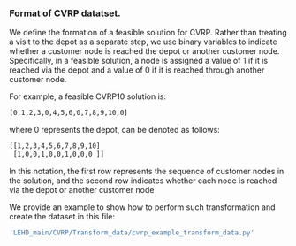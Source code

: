 ### Format of CVRP datatset.
We define the formation of a feasible solution for CVRP. 
Rather than treating a visit to the depot as a separate step, 
we use binary variables to indicate whether a customer node is reached 
the depot or another customer node. 
Specifically, in a feasible solution, a node is assigned a value of 1 
if it is reached via the depot and a value of 0 
if it is reached through another customer node. 

For example, a feasible CVRP10 solution is:
```bash
[0,1,2,3,0,4,5,6,0,7,8,9,10,0]
```
where 0 represents the depot, can be denoted as follows:

```bash
[[1,2,3,4,5,6,7,8,9,10]
 [1,0,0,1,0,0,1,0,0,0 ]]
```
In this notation, the first row represents the sequence of customer nodes 
in the solution, and the second row indicates whether each node is reached via the depot or another customer node

We provide an example to show how to perform such transformation and create the dataset in this file: 
```bash
'LEHD_main/CVRP/Transform_data/cvrp_example_transform_data.py'
```